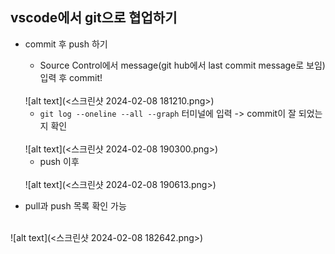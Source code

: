 ##  vscode에서 git으로 협업하기  

* commit 후 push 하기 
    * Source Control에서 message(git hub에서 last commit message로 보임) 입력 후 commit!  
    <br>  
    ![alt text](<스크린샷 2024-02-08 181210.png>) 

    * ```git log --oneline --all --graph``` 터미널에 입력 -> commit이 잘 되었는지 확인  
    <br>
   ![alt text](<스크린샷 2024-02-08 190300.png>)

    * push 이후  
    <br>
   ![alt text](<스크린샷 2024-02-08 190613.png>)

* pull과 push 목록 확인 가능  
<br>
![alt text](<스크린샷 2024-02-08 182642.png>)